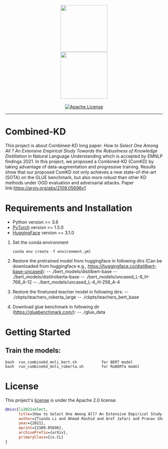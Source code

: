 <p align="center">
  <img src="logo.png" width="150">
  <br />
  <img src="https://avatars.githubusercontent.com/u/12619994?s=200&v=4" width="150">
  <br />
  <br />
  <a href="LICENSE"><img alt="Apache License" src="https://img.shields.io/badge/License-Apache%202.0-blue.svg" /></a>
</p>

--------------------------------------------------------------------------------

# Combined-KD

This project is about Combined-KD long paper: *How to Select One Among All ? An Extensive Empirical Study Towards the Robustness of Knowledge Distillation* in Natural Language Understanding which is accepted by EMNLP findings 2021.
In this project, we proposed a Combined-KD (ComKD) by taking advantage of data-augmentation and progressive training. Results show that our proposed ComKD not only achieves a new state-of-the-art (SOTA) on the GLUE benchmark, but also more robust than other KD methods under OOD evaluation and adversarial attacks. Paper link:https://arxiv.org/abs/2109.05696v1


# Requirements and Installation

* Python version >= 3.6
* [PyTorch](http://pytorch.org/) version >= 1.5.0
* [HuggingFace](https://huggingface.co/) version == 3.1.0


1.  Set the conda environment
      ```
      conda env create -f environment.yml
      ```
      
2. Restore the pretrained model from huggingface in following dirs (Can be downloaded from huggingface e.g., https://huggingface.co/distilbert-base-uncased):
    -- ./bert_models/distilbert-base
    -- ./bert_models/distilroberta-base
    -- ./bert_models/uncased_L-6_H-768_A-12
    -- ./bert_models/uncased_L-4_H-256_A-4
    
3. Restore the finetuned teacher model in following dirs:
   -- ./ckpts/teachers_roberta_large
   -- ./ckpts/teachers_bert_base

4. Download glue benchmark in following dir (https://gluebenchmark.com/):
 	 -- ./glue_data

# Getting Started

## Train the models:
```
bash  run_combinekd_mnli_bert.sh           for BERT model
bash  run_combinekd_mnli_roberta.sh        for RoBERTa model
```

# License

This project's [license](LICENSE) is under the Apache 2.0 license.

``` bibtex
@misc{li2021select,
      title={How to Select One Among All? An Extensive Empirical Study Towards the Robustness of Knowledge Distillation in Natural Language Understanding}, 
      author={Tianda Li and Ahmad Rashid and Aref Jafari and Pranav Sharma and Ali Ghodsi and Mehdi Rezagholizadeh},
      year={2021},
      eprint={2109.05696},
      archivePrefix={arXiv},
      primaryClass={cs.CL}
}
```
